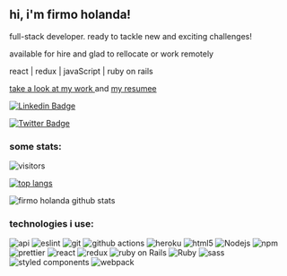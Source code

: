 <h2> hi, i'm firmo holanda!</h2>

<p> full-stack developer. ready to tackle new and exciting challenges! </p>
<p> available for hire and glad to rellocate or work remotely </p>
<p> react | redux | javaScript | ruby on rails </p>
<a href="https://firmoholanda.github.io/"> take a look at my work </a> and <a href="https://www.linkedin.com/in/firmo-holanda-9964766/"> my resumee</a></p>

[![Linkedin Badge](https://img.shields.io/badge/-firmoholanda-blue?style=flat-square&logo=Linkedin&logoColor=white&link=https://www.linkedin.com/in/firmoholanda)](https://www.linkedin.com/in/firmoholanda/)
  
[![Twitter Badge](https://img.shields.io/badge/-@firmoholanda_-1ca0f1?style=flat-square&labelColor=1ca0f1&logo=twitter&logoColor=white&link=https://twitter.com/firmoholanda)](https://twitter.com/firmoholanda)


<h3>some stats:</h3>

  ![visitors](https://visitor-badge.glitch.me/badge?page_id=firmoholanda.visitor-badge)
  
  [![top langs](https://github-readme-stats.vercel.app/api/top-langs/?username=firmoholanda&layout=compact)](https://github.com/firmoholanda/github-readme-stats)
  
  ![firmo holanda github stats](https://github-readme-stats.vercel.app/api?username=firmoholanda&show_icons=true)
  

<h3>technologies i use:</h3>
<p>
  <img alt="api" src="https://img.shields.io/badge/-api-F7B93E?style=flat-square&logo=api&logoColor=white" />
  <img alt="eslint" src="https://img.shields.io/badge/-eslint-43853d?style=flat-square&logo=eslint&logoColor=white" />
  <img alt="git" src="https://img.shields.io/badge/-git-F05032?style=flat-square&logo=git&logoColor=white" />
  <img alt="github actions" src="https://img.shields.io/badge/-Github_Actions-2088FF?style=flat-square&logo=github-actions&logoColor=white" />
  <img alt="heroku" src="https://img.shields.io/badge/-heroku-430098?style=flat-square&logo=heroku&logoColor=white" />
  <img alt="html5" src="https://img.shields.io/badge/-html5-E34F26?style=flat-square&logo=html5&logoColor=white" />
  <img alt="Nodejs" src="https://img.shields.io/badge/-nodejs-43853d?style=flat-square&logo=Node.js&logoColor=white" />
  <img alt="npm" src="https://img.shields.io/badge/-npm-CB3837?style=flat-square&logo=npm&logoColor=white" />
  <img alt="prettier" src="https://img.shields.io/badge/-Prettier-F7B93E?style=flat-square&logo=prettier&logoColor=white" />
  <img alt="react" src="https://img.shields.io/badge/-react-8DD6F9?style=flat-square&logo=react&logoColor=white" />
  <img alt="redux" src="https://img.shields.io/badge/-redux-764ABC?style=flat-square&logo=redux&logoColor=white" />
  <img alt="ruby on Rails" src="https://img.shields.io/badge/-rails-45b8d8?style=flat-square&logo=ruby&logoColor=white" />
  <img alt="Ruby" src="https://img.shields.io/badge/-ruby-430098?style=flat-square&logo=ruby&logoColor=white" />
  <img alt="sass" src="https://img.shields.io/badge/-sass-CC6699?style=flat-square&logo=sass&logoColor=white" />
  <img alt="styled components" src="https://img.shields.io/badge/-styled_components-db7092?style=flat-square&logo=styled-components&logoColor=white" />
  <img alt="webpack" src="https://img.shields.io/badge/-webpack-8DD6F9?style=flat-square&logo=webpack&logoColor=white" /> 
</p>
